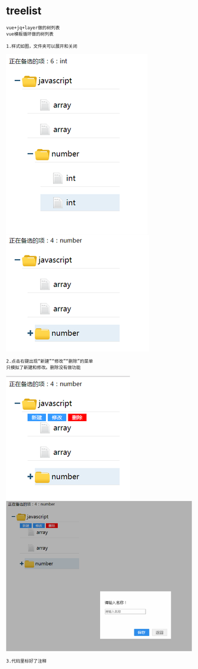 # treelist
	vue+jq+layer做的树列表
	vue模板循环做的树列表
	
	1.样式如图，文件夹可以展开和关闭
![image](https://github.com/sxlcjqq/treelist/blob/master/img/1.png)
![image](https://github.com/sxlcjqq/treelist/blob/master/img/2.png)
	
	2.点击右键出现“新建”“修改”“删除”的菜单
	只模拟了新建和修改。删除没有做功能
![image](https://github.com/sxlcjqq/treelist/blob/master/img/3.png)
![image](https://github.com/sxlcjqq/treelist/blob/master/img/4.png)
	
	3.代码里标好了注释
